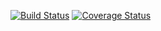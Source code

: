 [![Build Status](https://travis-ci.org/travis-ci/travis-web.svg?branch=master)](https://travis-ci.org/travis-ci/travis-web) [![Coverage Status](https://coveralls.io/repos/github/kenelm007/c4cs-w17-rpn/badge.svg?branch=adv)](https://coveralls.io/github/kenelm007/c4cs-w17-rpn?branch=adv)
